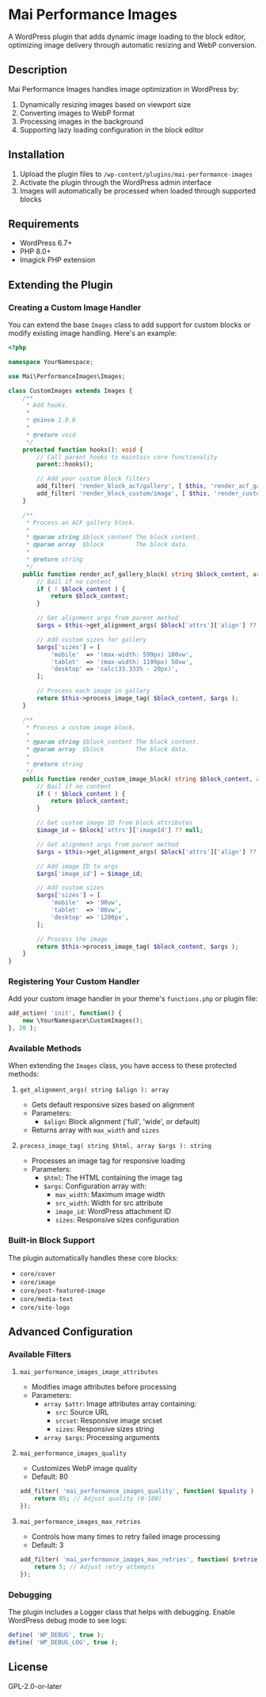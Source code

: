 # Mai Performance Images

A WordPress plugin that adds dynamic image loading to the block editor, optimizing image delivery through automatic resizing and WebP conversion.

## Description

Mai Performance Images handles image optimization in WordPress by:
1. Dynamically resizing images based on viewport size
2. Converting images to WebP format
3. Processing images in the background
4. Supporting lazy loading configuration in the block editor

## Installation

1. Upload the plugin files to `/wp-content/plugins/mai-performance-images`
2. Activate the plugin through the WordPress admin interface
3. Images will automatically be processed when loaded through supported blocks

## Requirements

- WordPress 6.7+
- PHP 8.0+
- Imagick PHP extension

## Extending the Plugin

### Creating a Custom Image Handler

You can extend the base `Images` class to add support for custom blocks or modify existing image handling. Here's an example:

```php
<?php

namespace YourNamespace;

use Mai\PerformanceImages\Images;

class CustomImages extends Images {
    /**
     * Add hooks.
     *
     * @since 1.0.0
     *
     * @return void
     */
    protected function hooks(): void {
        // Call parent hooks to maintain core functionality
        parent::hooks();

        // Add your custom block filters
        add_filter( 'render_block_acf/gallery', [ $this, 'render_acf_gallery_block' ], 99, 2 );
        add_filter( 'render_block_custom/image', [ $this, 'render_custom_image_block' ], 99, 2 );
    }

    /**
     * Process an ACF gallery block.
     *
     * @param string $block_content The block content.
     * @param array  $block         The block data.
     *
     * @return string
     */
    public function render_acf_gallery_block( string $block_content, array $block ): string {
        // Bail if no content
        if ( ! $block_content ) {
            return $block_content;
        }

        // Get alignment args from parent method
        $args = $this->get_alignment_args( $block['attrs']['align'] ?? '' );

        // Add custom sizes for gallery
        $args['sizes'] = [
            'mobile'  => '(max-width: 599px) 100vw',
            'tablet'  => '(max-width: 1199px) 50vw',
            'desktop' => 'calc(33.333% - 20px)',
        ];

        // Process each image in gallery
        return $this->process_image_tag( $block_content, $args );
    }

    /**
     * Process a custom image block.
     *
     * @param string $block_content The block content.
     * @param array  $block         The block data.
     *
     * @return string
     */
    public function render_custom_image_block( string $block_content, array $block ): string {
        // Bail if no content
        if ( ! $block_content ) {
            return $block_content;
        }

        // Get custom image ID from block attributes
        $image_id = $block['attrs']['imageId'] ?? null;

        // Get alignment args from parent method
        $args = $this->get_alignment_args( $block['attrs']['align'] ?? '' );

        // Add image ID to args
        $args['image_id'] = $image_id;

        // Add custom sizes
        $args['sizes'] = [
            'mobile'  => '90vw',
            'tablet'  => '80vw',
            'desktop' => '1200px',
        ];

        // Process the image
        return $this->process_image_tag( $block_content, $args );
    }
}
```

### Registering Your Custom Handler

Add your custom image handler in your theme's `functions.php` or plugin file:

```php
add_action( 'init', function() {
    new \YourNamespace\CustomImages();
}, 20 );
```

### Available Methods

When extending the `Images` class, you have access to these protected methods:

1. `get_alignment_args( string $align ): array`
   - Gets default responsive sizes based on alignment
   - Parameters:
     - `$align`: Block alignment ('full', 'wide', or default)
   - Returns array with `max_width` and `sizes`

2. `process_image_tag( string $html, array $args ): string`
   - Processes an image tag for responsive loading
   - Parameters:
     - `$html`: The HTML containing the image tag
     - `$args`: Configuration array with:
       - `max_width`: Maximum image width
       - `src_width`: Width for src attribute
       - `image_id`: WordPress attachment ID
       - `sizes`: Responsive sizes configuration

### Built-in Block Support

The plugin automatically handles these core blocks:
- `core/cover`
- `core/image`
- `core/post-featured-image`
- `core/media-text`
- `core/site-logo`

## Advanced Configuration

### Available Filters

1. `mai_performance_images_image_attributes`
   - Modifies image attributes before processing
   - Parameters:
     - `array $attr`: Image attributes array containing:
       - `src`: Source URL
       - `srcset`: Responsive image srcset
       - `sizes`: Responsive sizes string
     - `array $args`: Processing arguments

2. `mai_performance_images_quality`
   - Customizes WebP image quality
   - Default: 80
   ```php
   add_filter( 'mai_performance_images_quality', function( $quality ) {
       return 85; // Adjust quality (0-100)
   });
   ```

3. `mai_performance_images_max_retries`
   - Controls how many times to retry failed image processing
   - Default: 3
   ```php
   add_filter( 'mai_performance_images_max_retries', function( $retries ) {
       return 5; // Adjust retry attempts
   });
   ```

### Debugging

The plugin includes a Logger class that helps with debugging. Enable WordPress debug mode to see logs:

```php
define( 'WP_DEBUG', true );
define( 'WP_DEBUG_LOG', true );
```

## License

GPL-2.0-or-later